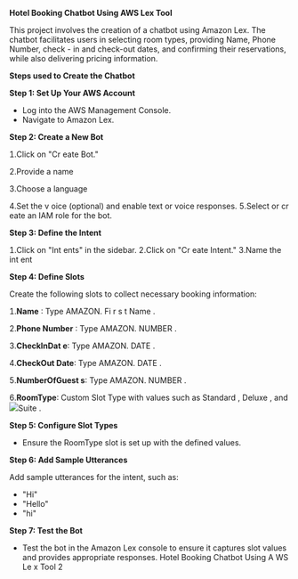 ﻿**Hotel Booking Chatbot Using AWS Lex Tool**

This project involves the creation of a chatbot using Amazon Lex. The chatbot facilitates users in selecting room types, providing Name, Phone Number, check - in and check-out dates, and confirming their reservations, while also delivering pricing information.

**Steps used to Create the Chatbot**

**Step 1: Set Up Your AWS Account**

- Log into the AWS Management Console.
- Navigate to Amazon Lex.

**Step 2: Create a New Bot**

 Click on "Cr eate Bot."

 Provide a name 

 Choose a language 

 Set the v oice (optional) and enable text or voice responses.  Select or cr eate an IAM role for the bot.

**Step 3: Define the Intent**

 Click on "Int ents" in the sidebar.  Click on "Cr eate Intent."  Name the int ent 

**Step 4: Define Slots**

Create the following slots to collect necessary booking information:

 **Name**  Type  AMAZON. Fi r s t Name .

 **Phone Number**  Type  AMAZON. NUMBER .

 **CheckInDat e** Type  AMAZON. DATE .

 **CheckOut Date** Type  AMAZON. DATE .

 **NumberOfGuest s** Type  AMAZON. NUMBER .

 **RoomType** Custom Slot Type with values such as  Standard ,  Deluxe , and  ![](Aspose.Words.079e3788-af2d-4588-a7a0-72bbcb9a80dc.001.png)Suite .

**Step 5: Configure Slot Types**

- Ensure the  RoomType slot is set up with the defined values.

**Step 6: Add Sample Utterances**

Add sample utterances for the intent, such as:

- "Hi"
- "Hello"
- "hi"

**Step 7: Test the Bot**

- Test the bot in the Amazon Lex console to ensure it captures slot values and provides appropriate responses.
Hotel Booking Chatbot Using A WS Le x Tool 2
